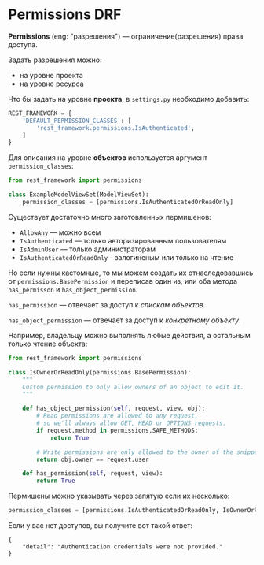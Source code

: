 # Permissions DRF

**Permissions** (eng: "разрешения") — ограничение(разрешения) права доступа.

Задать разрешения можно:
- на уровне проекта 
- на уровне ресурса

Что бы задать на уровне **проекта**, в `settings.py` необходимо добавить:
```python
REST_FRAMEWORK = {
    'DEFAULT_PERMISSION_CLASSES': [
        'rest_framework.permissions.IsAuthenticated',
    ]
}
```
Для описания на уровне **объектов** используется аргумент `permission_classes`:
```python
from rest_framework import permissions

class ExampleModelViewSet(ModelViewSet):
    permission_classes = [permissions.IsAuthenticatedOrReadOnly]
```
Существует достаточно много заготовленных пермишенов:
- `AllowAny` — можно всем
- `IsAuthenticated` — только авторизированным пользователям
- `IsAdminUser` — только администраторам
- `IsAuthenticatedOrReadOnly` - залогиненым или только на чтение

Но если нужны кастомные, то мы можем создать их отнаследовавшись от `permissions.BasePermission` 
и переписав один из, или оба метода `has_permisson` и `has_object_permission`.

`has_permission` — отвечает за доступ к *спискам объектов*.

`has_object_permission` — отвечает за доступ к *конкретному объекту*.

Например, владельцу можно выполнять любые действия, а остальным только чтение объекта:
```python
from rest_framework import permissions

class IsOwnerOrReadOnly(permissions.BasePermission):
    """
    Custom permission to only allow owners of an object to edit it.
    """

    def has_object_permission(self, request, view, obj):
        # Read permissions are allowed to any request,
        # so we'll always allow GET, HEAD or OPTIONS requests.
        if request.method in permissions.SAFE_METHODS:
            return True

        # Write permissions are only allowed to the owner of the snippet.
        return obj.owner == request.user

    def has_permission(self, request, view):
        return True
```
Пермишены можно указывать через запятую если их несколько:
```python
permission_classes = [permissions.IsAuthenticatedOrReadOnly, IsOwnerOrReadOnly]
```

Если у вас нет доступов, вы получите вот такой ответ:
```
{
    "detail": "Authentication credentials were not provided."
}
```
